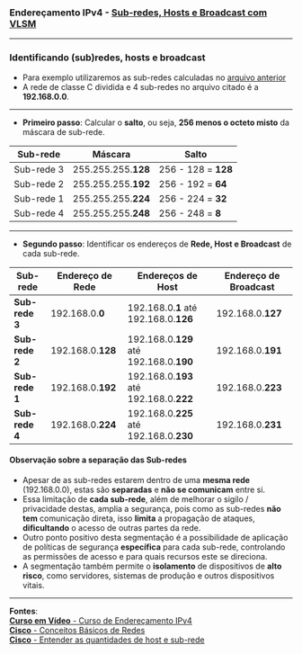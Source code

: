 ### Endereçamento IPv4 - [Sub-redes, Hosts e Broadcast com VLSM](https://www.youtube.com/watch?v=jqdhb44J5b0&list=PLAp37wMSBouCU49LV0qFbItufigjYk-sp&index=15)
---

### Identificando (sub)redes, hosts e broadcast

* Para exemplo utilizaremos as sub-redes calculadas no [arquivo anterior](./13%20-%20IPv4%20-%20sub-redes_de_tamanho_variavel-vlsm.md)
* A rede de classe C dividida e 4 sub-redes no arquivo citado é a **192.168.0.0**.

---
* **Primeiro passo**: Calcular o **salto**, ou seja, **256 menos o octeto misto** da máscara de sub-rede.

| Sub-rede | Máscara | Salto |
| --- | --- | --- |
| Sub-rede 3 | 255.255.255.**128** | 256 - 128 = **128** |
| Sub-rede 2 | 255.255.255.**192** | 256 - 192 = **64** |
| Sub-rede 1 | 255.255.255.**224** | 256 - 224 = **32** |
| Sub-rede 4 | 255.255.255.**248** | 256 - 248 = **8** |

---
* **Segundo passo**: Identificar os endereços de **Rede, Host e Broadcast** de cada sub-rede.

| Sub-rede | Endereço de Rede | Endereços de Host | Endereço de Broadcast |
| --- | --- | --- | --- |
|  **Sub-rede 3**  | 192.168.0.**0** | 192.168.0.**1** até 192.168.0.**126** | 192.168.0.**127** |
|  **Sub-rede 2**  | 192.168.0.**128** | 192.168.0.**129** até 192.168.0.**190** | 192.168.0.**191** |
|  **Sub-rede 1**  | 192.168.0.**192** | 192.168.0.**193** até 192.168.0.**222** | 192.168.0.**223** |
|  **Sub-rede 4**  | 192.168.0.**224** | 192.168.0.**225** até 192.168.0.**230** | 192.168.0.**231** |

#### Observação sobre a separação das Sub-redes

* Apesar de as sub-redes estarem dentro de uma **mesma rede** (192.168.0.0), estas são **separadas** e **não se comunicam** entre si.
* Essa limitação de **cada sub-rede**, além de melhorar o sigilo / privacidade destas, amplia a segurança, pois como as sub-redes **não tem** comunicação direta, isso **limita** a propagação de ataques, **dificultando** o acesso de outras partes da rede.
* Outro ponto positivo desta segmentação é a possibilidade de aplicação de políticas de segurança **específica** para cada sub-rede, controlando as permissões de acesso e para quais recursos este se direciona.
* A segmentação também permite o **isolamento** de dispositivos de **alto risco**, como servidores, sistemas de produção e outros dispositivos vitais.

---		
**Fontes**:  
[**Curso em Vídeo** - Curso de Endereçamento IPv4](https://www.youtube.com/playlist?list=PLAp37wMSBouCU49LV0qFbItufigjYk-sp)  
[**Cisco** - Conceitos Básicos de Redes](https://www.netacad.com/pt/courses/networking-basics?courseLang=pt-BR)  
[**Cisco** - Entender as quantidades de host e sub-rede](https://www.cisco.com/c/pt_br/support/docs/ip/routing-information-protocol-rip/13790-8.html)  
